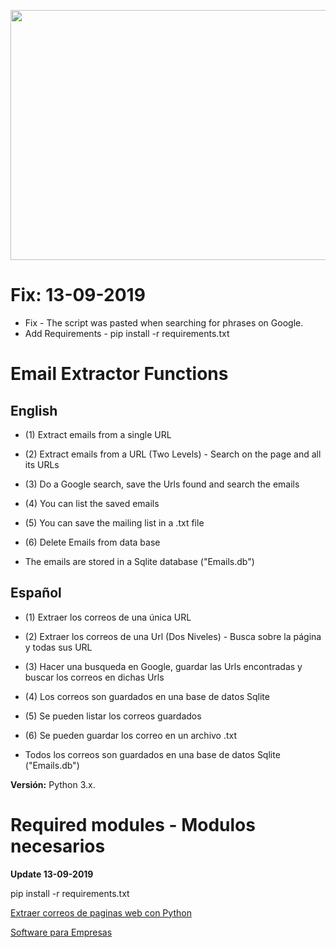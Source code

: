 <p align="center">
  <img width="560" height="400" src="https://github.com/DiegoCaraballo/Email-extractor/blob/master/EmailExtractor.PNG">
</p>

# Fix: 13-09-2019
- Fix - The script was pasted when searching for phrases on Google.
- Add Requirements - pip install -r requirements.txt

# Email Extractor Functions

## English 
- (1) Extract emails from a single URL
- (2) Extract emails from a URL (Two Levels) - Search on the page and all its URLs
- (3) Do a Google search, save the Urls found and search the emails
- (4) You can list the saved emails
- (5) You can save the mailing list in a .txt file
- (6) Delete Emails from data base

- The emails are stored in a Sqlite database ("Emails.db")

## Español
- (1) Extraer los correos de una única URL
- (2) Extraer los correos de una Url (Dos Niveles) - Busca sobre la página y todas sus URL
- (3) Hacer una busqueda en Google, guardar las Urls encontradas y buscar los correos en dichas Urls
- (4) Los correos son guardados en una base de datos Sqlite
- (5) Se pueden listar los correos guardados
- (6) Se pueden guardar los correo en un archivo .txt

- Todos los correos son guardados en una base de datos Sqlite ("Emails.db")

**Versión:** Python 3.x.

# Required modules - Modulos necesarios

**Update 13-09-2019**

pip install -r requirements.txt


[Extraer correos de paginas web con Python](http://www.pythondiario.com/2018/04/extraer-correos-electronicos-de-paginas.html)

[Software para Empresas](https://www.softtero.com)
